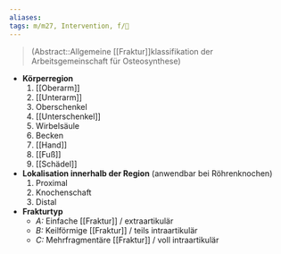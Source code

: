 ```yaml
---
aliases: 
tags: m/m27, Intervention, f/🦴
---
```

> (Abstract::Allgemeine [[Fraktur]]klassifikation der Arbeitsgemeinschaft für Osteosynthese)
- **Körperregion**
	1. [[Oberarm]]
	2. [[Unterarm]]
	3. Oberschenkel
	4. [[Unterschenkel]]
	5. Wirbelsäule
	6. Becken
	7. [[Hand]]
	8. [[Fuß]]
	9. [[Schädel]]
- **Lokalisation innerhalb der Region** (anwendbar bei Röhrenknochen)
	1. Proximal
	2. Knochenschaft
	3. Distal
- **Frakturtyp**
	- *A:* Einfache [[Fraktur]] / extraartikulär
	- *B:* Keilförmige [[Fraktur]] / teils intraartikulär
	- *C:* Mehrfragmentäre [[Fraktur]] / voll intraartikulär